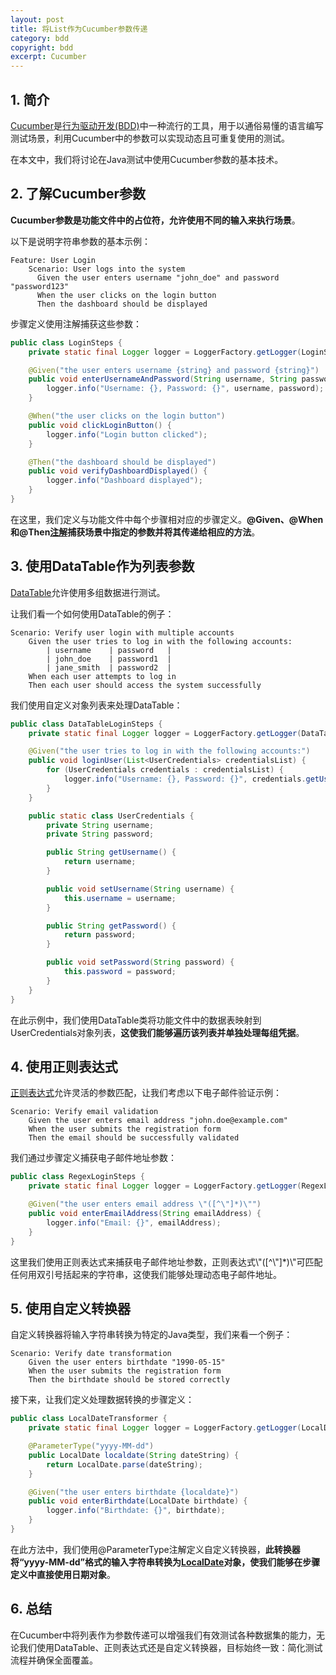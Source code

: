 ```yaml
---
layout: post
title: 将List作为Cucumber参数传递
category: bdd
copyright: bdd
excerpt: Cucumber
---
```


## 1. 简介

[Cucumber](https://www.baeldung.com/cucumber-rest-api-testing)是[行为驱动开发(BDD)](https://www.baeldung.com/cs/bdd-guide)中一种流行的工具，用于以通俗易懂的语言编写测试场景，利用Cucumber中的参数可以实现动态且可重复使用的测试。

在本文中，我们将讨论在Java测试中使用Cucumber参数的基本技术。

## 2. 了解Cucumber参数

**Cucumber参数是功能文件中的占位符，允许使用不同的输入来执行场景**。

以下是说明字符串参数的基本示例：

```gherkin
Feature: User Login
    Scenario: User logs into the system
      Given the user enters username "john_doe" and password "password123"
      When the user clicks on the login button
      Then the dashboard should be displayed
```

步骤定义使用注解捕获这些参数：

```java
public class LoginSteps {
    private static final Logger logger = LoggerFactory.getLogger(LoginSteps.class);

    @Given("the user enters username {string} and password {string}")
    public void enterUsernameAndPassword(String username, String password) {
        logger.info("Username: {}, Password: {}", username, password);
    }

    @When("the user clicks on the login button")
    public void clickLoginButton() {
        logger.info("Login button clicked");
    }

    @Then("the dashboard should be displayed")
    public void verifyDashboardDisplayed() {
        logger.info("Dashboard displayed");
    }
}
```

在这里，我们定义与功能文件中每个步骤相对应的步骤定义。**@Given、@When和@Then[注解](https://www.baeldung.com/bdd-mockito)捕获场景中指定的参数并将其传递给相应的方法**。

## 3. 使用DataTable作为列表参数

[DataTable](https://www.baeldung.com/cucumber-data-tables)允许使用多组数据进行测试。

让我们看一个如何使用DataTable的例子：

```gherkin
Scenario: Verify user login with multiple accounts
    Given the user tries to log in with the following accounts:
        | username    | password   |
        | john_doe    | password1  |
        | jane_smith  | password2  |
    When each user attempts to log in
    Then each user should access the system successfully
```

我们使用自定义对象列表来处理DataTable：

```java
public class DataTableLoginSteps {
    private static final Logger logger = LoggerFactory.getLogger(DataTableLoginSteps.class);

    @Given("the user tries to log in with the following accounts:")
    public void loginUser(List<UserCredentials> credentialsList) {
        for (UserCredentials credentials : credentialsList) {
            logger.info("Username: {}, Password: {}", credentials.getUsername(), credentials.getPassword());
        }
    }

    public static class UserCredentials {
        private String username;
        private String password;

        public String getUsername() {
            return username;
        }

        public void setUsername(String username) {
            this.username = username;
        }

        public String getPassword() {
            return password;
        }

        public void setPassword(String password) {
            this.password = password;
        }
    }
}
```

在此示例中，我们使用DataTable类将功能文件中的数据表映射到UserCredentials对象列表，**这使我们能够遍历该列表并单独处理每组凭据**。

## 4. 使用正则表达式

[正则表达式](https://www.baeldung.com/regular-expressions-java)允许灵活的参数匹配，让我们考虑以下电子邮件验证示例：

```gherkin
Scenario: Verify email validation
    Given the user enters email address "john.doe@example.com"
    When the user submits the registration form
    Then the email should be successfully validated
```

我们通过步骤定义捕获电子邮件地址参数：

```java
public class RegexLoginSteps {
    private static final Logger logger = LoggerFactory.getLogger(RegexLoginSteps.class);

    @Given("the user enters email address \"([^\"]*)\"")
    public void enterEmailAddress(String emailAddress) {
        logger.info("Email: {}", emailAddress);
    }
}
```

这里我们使用正则表达式来捕获电子邮件地址参数，正则表达式\\"(\[^\\"]*)\\"可匹配任何用双引号括起来的字符串，这使我们能够处理动态电子邮件地址。

## 5. 使用自定义转换器

自定义转换器将输入字符串转换为特定的Java类型，我们来看一个例子：

```gherkin
Scenario: Verify date transformation
    Given the user enters birthdate "1990-05-15"
    When the user submits the registration form
    Then the birthdate should be stored correctly
```

接下来，让我们定义处理数据转换的步骤定义：

```java
public class LocalDateTransformer {
    private static final Logger logger = LoggerFactory.getLogger(LocalDateTransformer.class);

    @ParameterType("yyyy-MM-dd")
    public LocalDate localdate(String dateString) {
        return LocalDate.parse(dateString);
    }

    @Given("the user enters birthdate {localdate}")
    public void enterBirthdate(LocalDate birthdate) {
        logger.info("Birthdate: {}", birthdate);
    }
}
```

在此方法中，我们使用@ParameterType注解定义自定义转换器，**此转换器将“yyyy-MM-dd”格式的输入字符串转换为[LocalDate](https://www.baeldung.com/java-8-date-time-intro)对象，使我们能够在步骤定义中直接使用日期对象**。

## 6. 总结

在Cucumber中将列表作为参数传递可以增强我们有效测试各种数据集的能力，无论我们使用DataTable、正则表达式还是自定义转换器，目标始终一致：简化测试流程并确保全面覆盖。